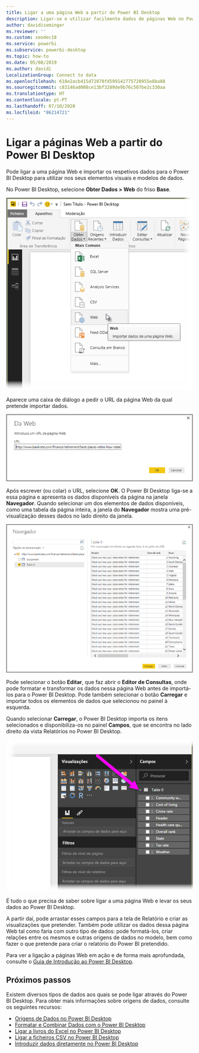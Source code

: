 ```yaml
---
title: Ligar a uma página Web a partir do Power BI Desktop
description: Ligar-se e utilizar facilmente dados de páginas Web no Power BI Desktop
author: davidiseminger
ms.reviewer: ''
ms.custom: seodec18
ms.service: powerbi
ms.subservice: powerbi-desktop
ms.topic: how-to
ms.date: 05/08/2019
ms.author: davidi
LocalizationGroup: Connect to data
ms.openlocfilehash: 618e2acb415d72870fd599142775720955e8ba88
ms.sourcegitcommit: c83146ad008ce13bf3289de9b76c507be2c330aa
ms.translationtype: HT
ms.contentlocale: pt-PT
ms.lasthandoff: 07/10/2020
ms.locfileid: "86214721"
---
```

# <a name="connect-to-webpages-from-power-bi-desktop"></a>Ligar a páginas Web a partir do Power BI Desktop

Pode ligar a uma página Web e importar os respetivos dados para o Power BI Desktop para utilizar nos seus elementos visuais e modelos de dados.

No Power BI Desktop, selecione **Obter Dados > Web** do friso **Base**.

![Captura de ecrã a mostrar o Power B I Desktop com a seleção Web.](media/desktop-connect-to-web/connect-to-web_1.png)

Aparece uma caixa de diálogo a pedir o URL da página Web da qual pretende importar dados.

![Captura de ecrã a mostrar a caixa de diálogo Web com o campo de URL.](media/desktop-connect-to-web/connect-to-web_2.png)

Após escrever (ou colar) o URL, selecione **OK**. O Power BI Desktop liga-se a essa página e apresenta os dados disponíveis da página na janela **Navegador**. Quando selecionar um dos elementos de dados disponíveis, como uma tabela da página inteira, a janela do **Navegador** mostra uma pré-visualização desses dados no lado direito da janela.

![Captura de ecrã a mostrar a caixa de diálogo Navegador com uma pré-visualização dos dados selecionados da tabela.](media/desktop-connect-to-web/connect-to-web_3.png)

Pode selecionar o botão **Editar**, que faz abrir o **Editor de Consultas**, onde pode formatar e transformar os dados nessa página Web antes de importá-los para o Power BI Desktop. Pode também selecionar o botão **Carregar** e importar todos os elementos de dados que selecionou no painel à esquerda.

Quando selecionar **Carregar**, o Power BI Desktop importa os itens selecionados e disponibiliza-os no painel **Campos**, que se encontra no lado direito da vista Relatórios no Power BI Desktop.

![Captura de ecrã a mostrar o painel Campos com uma lista de tabelas selecionadas.](media/desktop-connect-to-web/connect-to-web_4.png)

É tudo o que precisa de saber sobre ligar a uma página Web e levar os seus dados ao Power BI Desktop.

A partir daí, pode arrastar esses campos para a tela de Relatório e criar as visualizações que pretender. Também pode utilizar os dados dessa página Web tal como faria com outro tipo de dados: pode formatá-los, criar relações entre os mesmos e outras origens de dados no modelo, bem como fazer o que pretende para criar o relatório do Power BI pretendido.

Para ver a ligação a páginas Web em ação e de forma mais aprofundada, consulte o [Guia de Introdução ao Power BI Desktop](../fundamentals/desktop-getting-started.md).

## <a name="next-steps"></a>Próximos passos
Existem diversos tipos de dados aos quais se pode ligar através do Power BI Desktop. Para obter mais informações sobre origens de dados, consulte os seguintes recursos:

* [Origens de Dados no Power BI Desktop](desktop-data-sources.md)
* [Formatar e Combinar Dados com o Power BI Desktop](desktop-shape-and-combine-data.md)
* [Ligar a livros do Excel no Power BI Desktop](desktop-connect-excel.md)   
* [Ligar a ficheiros CSV no Power BI Desktop](desktop-connect-csv.md)   
* [Introduzir dados diretamente no Power BI Desktop](desktop-enter-data-directly-into-desktop.md)   
